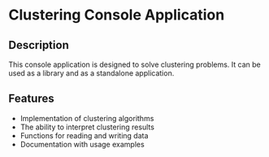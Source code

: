 # Clustering Console Application

## Description

This console application is designed to solve clustering problems. It can be used as a library and as a standalone application.

## Features

- Implementation of clustering algorithms
- The ability to interpret clustering results
- Functions for reading and writing data
- Documentation with usage examples
